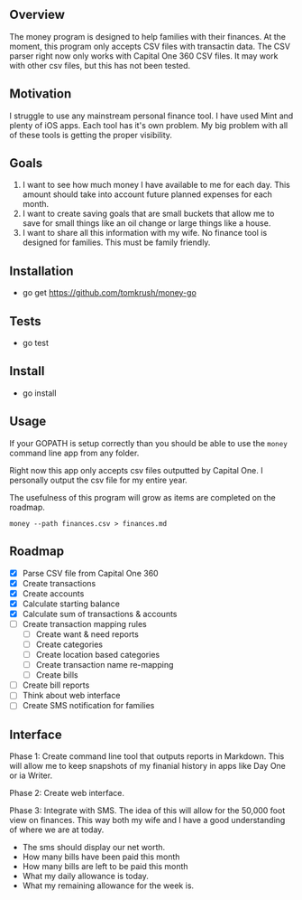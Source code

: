 ## Overview

The money program is designed to help families with their finances. At the moment, this program only accepts CSV files with transactin data. The CSV parser right now only works with Capital One 360 CSV files. It may work with other csv files, but this has not been tested.

## Motivation

I struggle to use any mainstream personal finance tool. I have used Mint and plenty of iOS apps. Each tool has it's own problem. My big problem with all of these tools is getting the proper visibility.

## Goals

1. I want to see how much money I have available to me for each day. This amount should take into account future planned expenses for each month.
2. I want to create saving goals that are small buckets that allow me to save for small things like an oil change or large things like a house.
3. I want to share all this information with my wife. No finance tool is designed for families. This must be family friendly.

## Installation
- go get https://github.com/tomkrush/money-go

## Tests
- go test

## Install
- go install

## Usage
If your GOPATH is setup correctly than you should be able to use the `money` command line app from any folder.

Right now this app only accepts csv files outputted by Capital One. I personally output the csv file for my entire year.

The usefulness of this program will grow as items are completed on the roadmap.

`money --path finances.csv > finances.md`

## Roadmap

- [x] Parse CSV file from Capital One 360
- [x] Create transactions
- [x] Create accounts
- [x] Calculate starting balance
- [x] Calculate sum of transactions & accounts
- [ ] Create transaction mapping rules
    - [ ] Create want & need reports
    - [ ] Create categories
    - [ ] Create location based categories
    - [ ] Create transaction name re-mapping
    - [ ] Create bills
- [ ] Create bill reports
- [ ] Think about web interface
- [ ] Create SMS notification for families

## Interface

Phase 1:
Create command line tool that outputs reports in Markdown. This will allow me to keep snapshots of my finanial history in apps like Day One or ia Writer.

Phase 2:
Create web interface.

Phase 3:
Integrate with SMS. The idea of this will allow for the 50,000 foot view on finances. This way both my wife and I have a good understanding of where we are at today.
- The sms should display our net worth.
- How many bills have been paid this month
- How many bills are left to be paid this month
- What my daily allowance is today.
- What my remaining allowance for the week is.